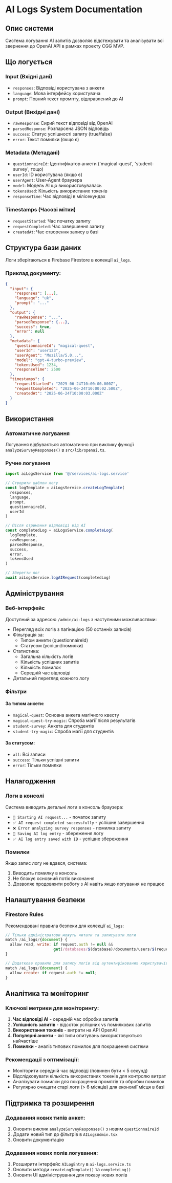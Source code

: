 # AI Logs System Documentation

## Опис системи

Система логування AI запитів дозволяє відстежувати та аналізувати всі звернення до OpenAI API в рамках проекту CGG MVP.

## Що логується

### Input (Вхідні дані)
- `responses`: Відповіді користувача з анкети
- `language`: Мова інтерфейсу користувача
- `prompt`: Повний текст промпту, відправлений до AI

### Output (Вихідні дані)
- `rawResponse`: Сирий текст відповіді від OpenAI
- `parsedResponse`: Розпарсена JSON відповідь
- `success`: Статус успішності запиту (true/false)
- `error`: Текст помилки (якщо є)

### Metadata (Метадані)
- `questionnaireId`: Ідентифікатор анкети ('magical-quest', 'student-survey', тощо)
- `userId`: ID користувача (якщо є)
- `userAgent`: User-Agent браузера
- `model`: Модель AI що використовувалась
- `tokensUsed`: Кількість використаних токенів
- `responseTime`: Час відповіді в мілісекундах

### Timestamps (Часові мітки)
- `requestStarted`: Час початку запиту
- `requestCompleted`: Час завершення запиту
- `createdAt`: Час створення запису в базі

## Структура бази даних

Логи зберігаються в Firebase Firestore в колекції `ai_logs`.

### Приклад документу:
```json
{
  "input": {
    "responses": [...],
    "language": "uk",
    "prompt": "..."
  },
  "output": {
    "rawResponse": "...",
    "parsedResponse": {...},
    "success": true,
    "error": null
  },
  "metadata": {
    "questionnaireId": "magical-quest",
    "userId": "user123",
    "userAgent": "Mozilla/5.0...",
    "model": "gpt-4-turbo-preview",
    "tokensUsed": 1234,
    "responseTime": 2500
  },
  "timestamps": {
    "requestStarted": "2025-06-24T10:00:00.000Z",
    "requestCompleted": "2025-06-24T10:00:02.500Z", 
    "createdAt": "2025-06-24T10:00:03.000Z"
  }
}
```

## Використання

### Автоматичне логування

Логування відбувається автоматично при виклику функції `analyzeSurveyResponses()` в `src/lib/openai.ts`.

### Ручне логування

```typescript
import aiLogsService from '@/services/ai-logs.service'

// Створити шаблон логу
const logTemplate = aiLogsService.createLogTemplate(
  responses,
  language, 
  prompt,
  questionnaireId,
  userId
)

// Після отримання відповіді від AI
const completedLog = aiLogsService.completeLog(
  logTemplate,
  rawResponse,
  parsedResponse,
  success,
  error,
  tokensUsed
)

// Зберегти лог
await aiLogsService.logAIRequest(completedLog)
```

## Адміністрування

### Веб-інтерфейс

Доступний за адресою `/admin/ai-logs` з наступними можливостями:

- Перегляд всіх логів з пагінацією (50 останніх записів)
- Фільтрація за:
  - Типом анкети (questionnaireId)
  - Статусом (успішні/помилки)
- Статистика:
  - Загальна кількість логів
  - Кількість успішних запитів
  - Кількість помилок
  - Середній час відповіді
- Детальний перегляд кожного логу

### Фільтри

#### За типом анкети:
- `magical-quest`: Основна анкета магічного квесту
- `magical-quest-try-magic`: Спроба магії після результатів
- `student-survey`: Анкета для студентів
- `student-try-magic`: Спроба магії для студентів

#### За статусом:
- `all`: Всі записи
- `success`: Тільки успішні запити
- `error`: Тільки помилки

## Налагодження

### Логи в консолі

Система виводить детальні логи в консоль браузера:
- `🤖 Starting AI request...` - початок запиту
- `✅ AI request completed successfully` - успішне завершення
- `❌ Error analyzing survey responses` - помилка запиту
- `📝 Saving AI log entry` - збереження логу
- `✅ AI log entry saved with ID` - успішне збереження

### Помилки

Якщо запис логу не вдався, система:
1. Виводить помилку в консоль
2. Не блокує основний потік виконання
3. Дозволяє продовжити роботу з AI навіть якщо логування не працює

## Налаштування безпеки

### Firestore Rules

Рекомендовані правила безпеки для колекції `ai_logs`:

```javascript
// Тільки адміністратори можуть читати та записувати логи
match /ai_logs/{document} {
  allow read, write: if request.auth != null && 
                     get(/databases/$(database)/documents/users/$(request.auth.uid)).data.role == 'admin';
}

// Додаткове правило для запису логів від аутентифікованих користувачів
match /ai_logs/{document} {
  allow create: if request.auth != null;
}
```

## Аналітика та моніторинг

### Ключові метрики для моніторингу:

1. **Час відповіді AI** - середній час обробки запитів
2. **Успішність запитів** - відсоток успішних vs помилкових запитів
3. **Використання токенів** - витрати на API OpenAI
4. **Популярні анкети** - які типи опитувань використовуються найчастіше
5. **Помилки** - аналіз типових помилок для покращення системи

### Рекомендації з оптимізації:

- Моніторити середній час відповіді (повинен бути < 5 секунд)
- Відслідковувати кількість використаних токенів для контролю витрат
- Аналізувати помилки для покращення промптів та обробки помилок
- Регулярно очищати старі логи (> 6 місяців) для економії місця в базі

## Підтримка та розширення

### Додавання нових типів анкет:

1. Оновити виклик `analyzeSurveyResponses()` з новим `questionnaireId`
2. Додати новий тип до фільтрів в `AILogsAdmin.tsx`
3. Оновити документацію

### Додавання нових полів логування:

1. Розширити інтерфейс `AILogEntry` в `ai-logs.service.ts`
2. Оновити методи `createLogTemplate()` та `completeLog()`
3. Оновити UI адміністрування для показу нових полів
